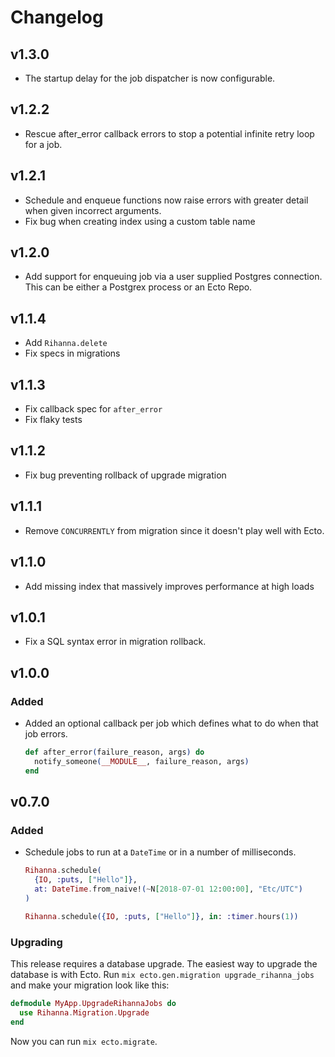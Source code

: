 # Changelog

## v1.3.0

- The startup delay for the job dispatcher is now configurable.

## v1.2.2

- Rescue after_error callback errors to stop a potential infinite retry loop
  for a job.

## v1.2.1

- Schedule and enqueue functions now raise errors with greater detail when
  given incorrect arguments.
- Fix bug when creating index using a custom table name

## v1.2.0

- Add support for enqueuing job via a user supplied Postgres connection. This
  can be either a Postgrex process or an Ecto Repo.

## v1.1.4

- Add `Rihanna.delete`
- Fix specs in migrations

## v1.1.3

- Fix callback spec for `after_error`
- Fix flaky tests

## v1.1.2

- Fix bug preventing rollback of upgrade migration

## v1.1.1

- Remove `CONCURRENTLY` from migration since it doesn't play well with Ecto.

## v1.1.0

- Add missing index that massively improves performance at high loads

## v1.0.1

- Fix a SQL syntax error in migration rollback.

## v1.0.0

### Added

- Added an optional callback per job which defines what to do when that job errors.

  ```elixir
  def after_error(failure_reason, args) do
    notify_someone(__MODULE__, failure_reason, args)
  end
  ```

## v0.7.0

### Added

- Schedule jobs to run at a `DateTime` or in a number of milliseconds.

  ```elixir
  Rihanna.schedule(
    {IO, :puts, ["Hello"]},
    at: DateTime.from_naive!(~N[2018-07-01 12:00:00], "Etc/UTC")
  )

  Rihanna.schedule({IO, :puts, ["Hello"]}, in: :timer.hours(1))
  ```

### Upgrading

This release requires a database upgrade. The easiest way to upgrade the database is with Ecto. Run `mix ecto.gen.migration upgrade_rihanna_jobs` and make your migration look like this:

```elixir
defmodule MyApp.UpgradeRihannaJobs do
  use Rihanna.Migration.Upgrade
end
```

Now you can run `mix ecto.migrate`.
